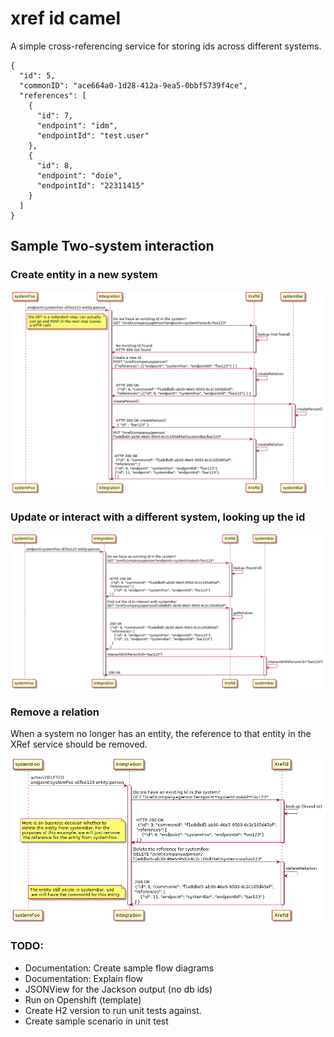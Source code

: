 # xref id camel

A simple cross-referencing service for storing ids across different systems.

```$json
{
  "id": 5,
  "commonID": "ace664a0-1d28-412a-9ea5-0bbf5739f4ce",
  "references": [
    {
      "id": 7,
      "endpoint": "idm",
      "endpointId": "test.user"
    },
    {
      "id": 8,
      "endpoint": "doie",
      "endpointId": "22311415"
    }
  ]
}
```

## Sample Two-system interaction

### Create entity in a new system

![Create Entity](puml/xref-sequence-create.png "Create")

### Update or interact with a different system, looking up the id

![Interact Entity](puml/xref-sequence-aftercreate.png "Interact")

### Remove a relation

When a system no longer has an entity, the reference to that entity in the XRef service should be removed.

![Remove Relation](puml/xref-sequence-relationremoval.png "Remove")


### TODO:

- Documentation: Create sample flow diagrams
- Documentation: Explain flow
- JSONView for the Jackson output (no db ids)
- Run on Openshift (template)
- Create H2 version to run unit tests against.
- Create sample scenario in unit test
